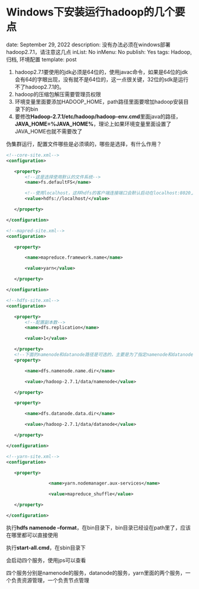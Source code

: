 # Windows下安装运行hadoop的几个要点

date: September 29, 2022
description: 没有办法必须在windows部署hadoop2.7.1，请注意这几点
inList: No
inMenu: No
publish: Yes
tags: Hadoop, 归档, 环境配置
template: post

1. hadoop2.7.1要使用的jdk必须是64位的，使用javac命令，如果是64位的jdk会有64的字眼出现，没有就不是64位的，这一点很关键，32位的sdk是运行不了hadoop2.7.1的。
2. hadoop的压缩包解压需要管理员权限
3. 环境变量里面要添加HADOOP_HOME，path路径里面要增加hadoop安装目录下的bin
4. 要修改**Hadoop-2.7.1/etc/hadoop/hadoop-env.cmd**里面java的路径，**JAVA_HOME=%JAVA_HOME%**，理论上如果环境变量里面设置了JAVA_HOME也就不需要改了

伪集群运行，配置文件哪些是必须填的，哪些是选择，有什么作用？

```xml
<!--core-site.xml-->
<configuration>

   <property>
       <!--这是选择使用默认的文件系统-->
       <name>fs.defaultFS</name>

       <!--使用localhost，这样hdfs的客户端连接端口会默认启动在localhost:8020上，才能在本机通过hadoop fs命令以及直接用java api 访问-->
       <value>hdfs://localhost/</value>

   </property>

</configuration>
```

```xml
<!--mapred-site.xml-->
<configuration>

   <property>

       <name>mapreduce.framework.name</name>

       <value>yarn</value>

   </property>

</configuration>
```

```xml
<!--hdfs-site.xml-->
<configuration>

   <property>
       <!--配置副本数-->
       <name>dfs.replication</name>

       <value>1</value>

   </property>
   <!--下面的namenode和datanode路径是可选的，主要是为了指定namenode和datanode的路径，如果不指定的话，hadoop会在默认路径下生成这些文件，好像是直接在根目录下生成（反正不在安装目录下，要看一下日志文件），指定路径就要在相对于的位置下（这里是安装目录下）创建相对应的目录-->
   <property>

       <name>dfs.namenode.name.dir</name>

       <value>/hadoop-2.7.1/data/namenode</value>

   </property>

   <property>

       <name>dfs.datanode.data.dir</name>

       <value>/hadoop-2.7.1/data/datanode</value>

   </property>

</configuration>
```

```xml
<!--yarn-site.xml-->
<configuration>

   <property>

                <name>yarn.nodemanager.aux-services</name>

                <value>mapreduce_shuffle</value>

   </property>

</configuration>
```

执行**hdfs namenode –format**，在bin目录下，bin目录已经设在path里了，应该在哪里都可以直接使用

执行**start-all.cmd**，在sbin目录下

会启动四个服务，使用jps可以查看

四个服务分别是namenode的服务，datanode的服务，yarn里面的两个服务，一个负责资源管理，一个负责节点管理